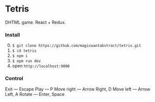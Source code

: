 # Tetris
DHTML game. React + Redux.

### Install
0. `$ git clone https://github.com/magicwantabstract/tetris.git`
1. `$ cd tetris`
2. `$ npm i`
3. `$ npm run dev`
4. open `http://localhost:9000`

### Control
Exit — Escape 
Play — P
Move right — Arrow Right, D
Move left — Arrow Left, A
Rotate — Enter, Space
